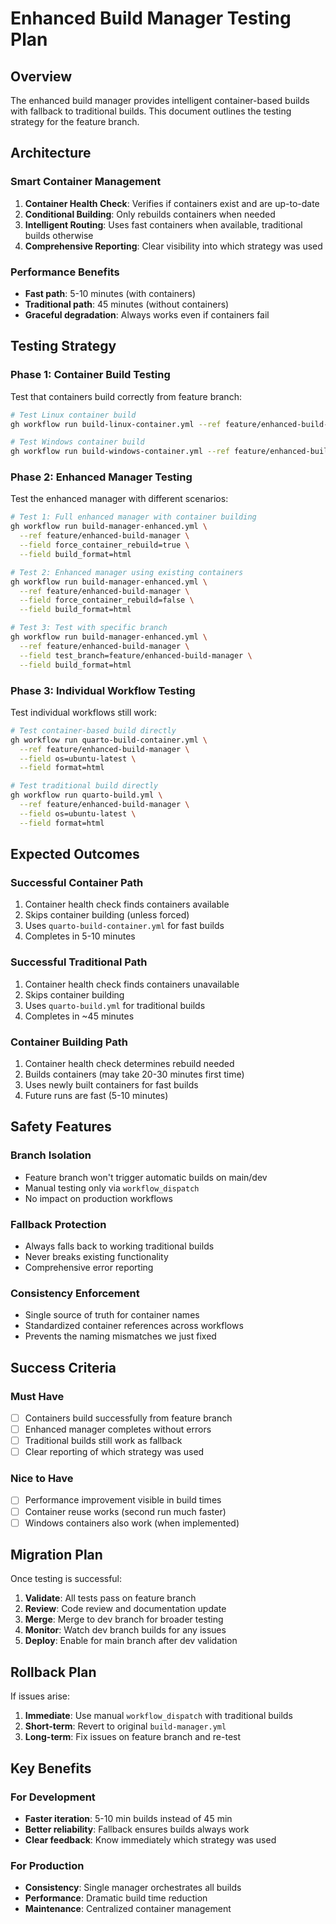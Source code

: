 # Enhanced Build Manager Testing Plan

## Overview

The enhanced build manager provides intelligent container-based builds with fallback to traditional builds. This document outlines the testing strategy for the feature branch.

## Architecture

### Smart Container Management
1. **Container Health Check**: Verifies if containers exist and are up-to-date
2. **Conditional Building**: Only rebuilds containers when needed
3. **Intelligent Routing**: Uses fast containers when available, traditional builds otherwise
4. **Comprehensive Reporting**: Clear visibility into which strategy was used

### Performance Benefits
- **Fast path**: 5-10 minutes (with containers)
- **Traditional path**: 45 minutes (without containers)
- **Graceful degradation**: Always works even if containers fail

## Testing Strategy

### Phase 1: Container Build Testing
Test that containers build correctly from feature branch:

```bash
# Test Linux container build
gh workflow run build-linux-container.yml --ref feature/enhanced-build-manager

# Test Windows container build  
gh workflow run build-windows-container.yml --ref feature/enhanced-build-manager
```

### Phase 2: Enhanced Manager Testing
Test the enhanced manager with different scenarios:

```bash
# Test 1: Full enhanced manager with container building
gh workflow run build-manager-enhanced.yml \
  --ref feature/enhanced-build-manager \
  --field force_container_rebuild=true \
  --field build_format=html

# Test 2: Enhanced manager using existing containers
gh workflow run build-manager-enhanced.yml \
  --ref feature/enhanced-build-manager \
  --field force_container_rebuild=false \
  --field build_format=html

# Test 3: Test with specific branch
gh workflow run build-manager-enhanced.yml \
  --ref feature/enhanced-build-manager \
  --field test_branch=feature/enhanced-build-manager \
  --field build_format=html
```

### Phase 3: Individual Workflow Testing
Test individual workflows still work:

```bash
# Test container-based build directly
gh workflow run quarto-build-container.yml \
  --ref feature/enhanced-build-manager \
  --field os=ubuntu-latest \
  --field format=html

# Test traditional build directly
gh workflow run quarto-build.yml \
  --ref feature/enhanced-build-manager \
  --field os=ubuntu-latest \
  --field format=html
```

## Expected Outcomes

### Successful Container Path
1. Container health check finds containers available
2. Skips container building (unless forced)
3. Uses `quarto-build-container.yml` for fast builds
4. Completes in 5-10 minutes

### Successful Traditional Path
1. Container health check finds containers unavailable
2. Skips container building 
3. Uses `quarto-build.yml` for traditional builds
4. Completes in ~45 minutes

### Container Building Path
1. Container health check determines rebuild needed
2. Builds containers (may take 20-30 minutes first time)
3. Uses newly built containers for fast builds
4. Future runs are fast (5-10 minutes)

## Safety Features

### Branch Isolation
- Feature branch won't trigger automatic builds on main/dev
- Manual testing only via `workflow_dispatch`
- No impact on production workflows

### Fallback Protection
- Always falls back to working traditional builds
- Never breaks existing functionality
- Comprehensive error reporting

### Consistency Enforcement
- Single source of truth for container names
- Standardized container references across workflows
- Prevents the naming mismatches we just fixed

## Success Criteria

### Must Have
- [ ] Containers build successfully from feature branch
- [ ] Enhanced manager completes without errors
- [ ] Traditional builds still work as fallback
- [ ] Clear reporting of which strategy was used

### Nice to Have
- [ ] Performance improvement visible in build times
- [ ] Container reuse works (second run much faster)
- [ ] Windows containers also work (when implemented)

## Migration Plan

Once testing is successful:

1. **Validate**: All tests pass on feature branch
2. **Review**: Code review and documentation update
3. **Merge**: Merge to dev branch for broader testing
4. **Monitor**: Watch dev branch builds for any issues
5. **Deploy**: Enable for main branch after dev validation

## Rollback Plan

If issues arise:
1. **Immediate**: Use manual `workflow_dispatch` with traditional builds
2. **Short-term**: Revert to original `build-manager.yml`
3. **Long-term**: Fix issues on feature branch and re-test

## Key Benefits

### For Development
- **Faster iteration**: 5-10 min builds instead of 45 min
- **Better reliability**: Fallback ensures builds always work
- **Clear feedback**: Know immediately which strategy was used

### For Production
- **Consistency**: Single manager orchestrates all builds
- **Performance**: Dramatic build time reduction
- **Maintenance**: Centralized container management
